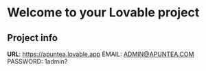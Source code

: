 # Welcome to your Lovable project

## Project info

**URL**: https://apuntea.lovable.app
EMAIL: ADMIN@APUNTEA.COM
PASSWORD: 1admin?
